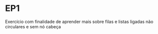 # EP1
Exercício com finalidade de aprender mais sobre filas e listas ligadas não circulares e sem nó cabeça
